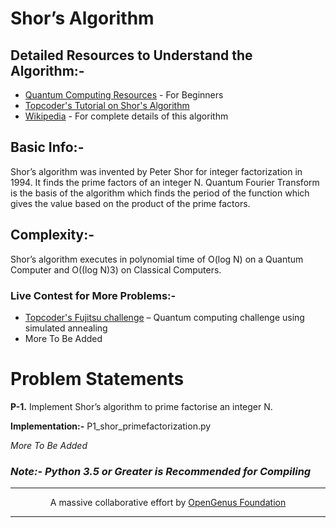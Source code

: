 # Shor’s Algorithm
## Detailed Resources to Understand the Algorithm:-
+ [Quantum Computing Resources](https://www.topcoder.com/quantum-computing-for-beginners-what-you-need-to-know) - For Beginners
+ [Topcoder's Tutorial on Shor's Algorithm](https://www.topcoder.com/shors-algorithm-in-quantum-computing)
+ [Wikipedia](https://en.wikipedia.org/wiki/Grover%27s_algorithm) - For complete details of this algorithm

## Basic Info:-
Shor’s algorithm was invented by Peter Shor for integer factorization in 1994. It finds the prime factors of an integer N.  Quantum Fourier Transform is the basis of the algorithm which finds the period of the function which gives the value based on the product of the prime factors.
## Complexity:-
Shor’s algorithm executes in polynomial time of O(log N) on a Quantum Computer and O((log N)3) on Classical Computers.

### Live Contest for More Problems:-
+ [Topcoder's Fujitsu challenge](https://www.topcoder.com/blog/an-inside-look-at-the-first-quantum-computing-challenge) – Quantum computing challenge using simulated annealing
+ More To Be Added

# Problem Statements
**P-1.** Implement Shor’s algorithm to prime factorise an integer N.

**Implementation:-** P1_shor_primefactorization.py

*More To Be Added*

### *Note:- Python 3.5 or Greater is Recommended for Compiling*

---
<p align="center">
	A massive collaborative effort by <a href="https://github.com/OpenGenus/cosmos">OpenGenus Foundation</a> 
</p>

---
